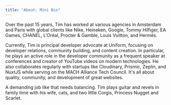 ```yaml
---
title: "About: Mini Bio"
---
```


<le-title lines="Mini Bio" as="h3"></le-title>

<section class="max-w-3xl text-xl">
<p>Over the past 15 years, Tim has worked at various agencies in Amsterdam and Paris with global clients like Nike, Heineken, Google, Tommy Hilfiger, EA Games, CHANEL, L'Oréal, Procter & Gamble, Louis Vuitton, and Hermès.
</p><p>Currently, Tim is principal developer advocate at Uniform, focusing on developer relations, community building, and content creation. In particular, he plays an active role in the developer community as a frequent speaker at conferences and creator of YouTube videos on modern technologies. He also collaborates regularly with startups like Cloudinary, Prismic, Zeplin, and NuxtJS while serving on the MACH Alliance Tech Council. It's all about quality, community, and development of great websites.</p>
<p>A demanding job like that needs balancing. Tim plays guitar and revels in family time with his wife, cats, and two little Corgis, Princess Nugget and Scarlet.</p>
</section>
